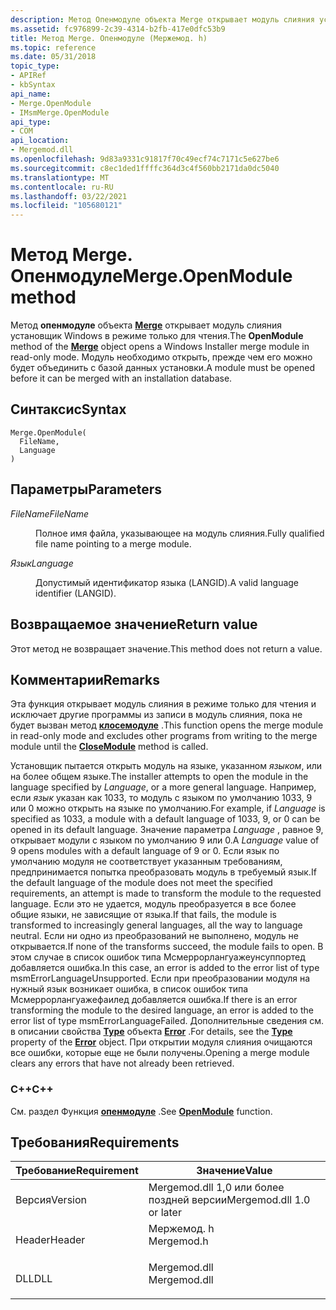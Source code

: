 ```yaml
---
description: Метод Опенмодуле объекта Merge открывает модуль слияния установщик Windows в режиме только для чтения. Модуль необходимо открыть, прежде чем его можно будет объединить с базой данных установки.
ms.assetid: fc976899-2c39-4314-b2fb-417e0dfc53b9
title: Метод Merge. Опенмодуле (Мержемод. h)
ms.topic: reference
ms.date: 05/31/2018
topic_type:
- APIRef
- kbSyntax
api_name:
- Merge.OpenModule
- IMsmMerge.OpenModule
api_type:
- COM
api_location:
- Mergemod.dll
ms.openlocfilehash: 9d83a9331c91817f70c49ecf74c7171c5e627be6
ms.sourcegitcommit: c8ec1ded1ffffc364d3c4f560bb2171da0dc5040
ms.translationtype: MT
ms.contentlocale: ru-RU
ms.lasthandoff: 03/22/2021
ms.locfileid: "105680121"
---
```

# <a name="mergeopenmodule-method"></a><span data-ttu-id="82a96-104">Метод Merge. Опенмодуле</span><span class="sxs-lookup"><span data-stu-id="82a96-104">Merge.OpenModule method</span></span>

<span data-ttu-id="82a96-105">Метод **опенмодуле** объекта [**Merge**](merge-object.md) открывает модуль слияния установщик Windows в режиме только для чтения.</span><span class="sxs-lookup"><span data-stu-id="82a96-105">The **OpenModule** method of the [**Merge**](merge-object.md) object opens a Windows Installer merge module in read-only mode.</span></span> <span data-ttu-id="82a96-106">Модуль необходимо открыть, прежде чем его можно будет объединить с базой данных установки.</span><span class="sxs-lookup"><span data-stu-id="82a96-106">A module must be opened before it can be merged with an installation database.</span></span>

## <a name="syntax"></a><span data-ttu-id="82a96-107">Синтаксис</span><span class="sxs-lookup"><span data-stu-id="82a96-107">Syntax</span></span>


```JScript
Merge.OpenModule(
  FileName,
  Language
)
```



## <a name="parameters"></a><span data-ttu-id="82a96-108">Параметры</span><span class="sxs-lookup"><span data-stu-id="82a96-108">Parameters</span></span>

<dl> <dt>

<span data-ttu-id="82a96-109">*FileName*</span><span class="sxs-lookup"><span data-stu-id="82a96-109">*FileName*</span></span> 
</dt> <dd>

<span data-ttu-id="82a96-110">Полное имя файла, указывающее на модуль слияния.</span><span class="sxs-lookup"><span data-stu-id="82a96-110">Fully qualified file name pointing to a merge module.</span></span>

</dd> <dt>

<span data-ttu-id="82a96-111">*Язык*</span><span class="sxs-lookup"><span data-stu-id="82a96-111">*Language*</span></span> 
</dt> <dd>

<span data-ttu-id="82a96-112">Допустимый идентификатор языка (LANGID).</span><span class="sxs-lookup"><span data-stu-id="82a96-112">A valid language identifier (LANGID).</span></span>

</dd> </dl>

## <a name="return-value"></a><span data-ttu-id="82a96-113">Возвращаемое значение</span><span class="sxs-lookup"><span data-stu-id="82a96-113">Return value</span></span>

<span data-ttu-id="82a96-114">Этот метод не возвращает значение.</span><span class="sxs-lookup"><span data-stu-id="82a96-114">This method does not return a value.</span></span>

## <a name="remarks"></a><span data-ttu-id="82a96-115">Комментарии</span><span class="sxs-lookup"><span data-stu-id="82a96-115">Remarks</span></span>

<span data-ttu-id="82a96-116">Эта функция открывает модуль слияния в режиме только для чтения и исключает другие программы из записи в модуль слияния, пока не будет вызван метод [**клосемодуле**](merge-closemodule.md) .</span><span class="sxs-lookup"><span data-stu-id="82a96-116">This function opens the merge module in read-only mode and excludes other programs from writing to the merge module until the [**CloseModule**](merge-closemodule.md) method is called.</span></span>

<span data-ttu-id="82a96-117">Установщик пытается открыть модуль на языке, указанном *языком*, или на более общем языке.</span><span class="sxs-lookup"><span data-stu-id="82a96-117">The installer attempts to open the module in the language specified by *Language*, or a more general language.</span></span> <span data-ttu-id="82a96-118">Например, если *язык* указан как 1033, то модуль с языком по умолчанию 1033, 9 или 0 можно открыть на языке по умолчанию.</span><span class="sxs-lookup"><span data-stu-id="82a96-118">For example, if *Language* is specified as 1033, a module with a default language of 1033, 9, or 0 can be opened in its default language.</span></span> <span data-ttu-id="82a96-119">Значение параметра *Language* , равное 9, открывает модули с языком по умолчанию 9 или 0.</span><span class="sxs-lookup"><span data-stu-id="82a96-119">A *Language* value of 9 opens modules with a default language of 9 or 0.</span></span> <span data-ttu-id="82a96-120">Если язык по умолчанию модуля не соответствует указанным требованиям, предпринимается попытка преобразовать модуль в требуемый язык.</span><span class="sxs-lookup"><span data-stu-id="82a96-120">If the default language of the module does not meet the specified requirements, an attempt is made to transform the module to the requested language.</span></span> <span data-ttu-id="82a96-121">Если это не удается, модуль преобразуется в все более общие языки, не зависящие от языка.</span><span class="sxs-lookup"><span data-stu-id="82a96-121">If that fails, the module is transformed to increasingly general languages, all the way to language neutral.</span></span> <span data-ttu-id="82a96-122">Если ни одно из преобразований не выполнено, модуль не открывается.</span><span class="sxs-lookup"><span data-stu-id="82a96-122">If none of the transforms succeed, the module fails to open.</span></span> <span data-ttu-id="82a96-123">В этом случае в список ошибок типа Мсмеррорлангуажеунсуппортед добавляется ошибка.</span><span class="sxs-lookup"><span data-stu-id="82a96-123">In this case, an error is added to the error list of type msmErrorLanguageUnsupported.</span></span> <span data-ttu-id="82a96-124">Если при преобразовании модуля на нужный язык возникает ошибка, в список ошибок типа Мсмеррорлангуажефаилед добавляется ошибка.</span><span class="sxs-lookup"><span data-stu-id="82a96-124">If there is an error transforming the module to the desired language, an error is added to the error list of type msmErrorLanguageFailed.</span></span> <span data-ttu-id="82a96-125">Дополнительные сведения см. в описании свойства [**Type**](error-type.md) объекта [**Error**](error-object.md) .</span><span class="sxs-lookup"><span data-stu-id="82a96-125">For details, see the [**Type**](error-type.md) property of the [**Error**](error-object.md) object.</span></span> <span data-ttu-id="82a96-126">При открытии модуля слияния очищаются все ошибки, которые еще не были получены.</span><span class="sxs-lookup"><span data-stu-id="82a96-126">Opening a merge module clears any errors that have not already been retrieved.</span></span>

### <a name="c"></a><span data-ttu-id="82a96-127">C++</span><span class="sxs-lookup"><span data-stu-id="82a96-127">C++</span></span>

<span data-ttu-id="82a96-128">См. раздел Функция [**опенмодуле**](/windows/win32/api/mergemod/nf-mergemod-imsmmerge-openmodule) .</span><span class="sxs-lookup"><span data-stu-id="82a96-128">See [**OpenModule**](/windows/win32/api/mergemod/nf-mergemod-imsmmerge-openmodule) function.</span></span>

## <a name="requirements"></a><span data-ttu-id="82a96-129">Требования</span><span class="sxs-lookup"><span data-stu-id="82a96-129">Requirements</span></span>



| <span data-ttu-id="82a96-130">Требование</span><span class="sxs-lookup"><span data-stu-id="82a96-130">Requirement</span></span> | <span data-ttu-id="82a96-131">Значение</span><span class="sxs-lookup"><span data-stu-id="82a96-131">Value</span></span> |
|--------------------|-----------------------------------------------------------------------------------------|
| <span data-ttu-id="82a96-132">Версия</span><span class="sxs-lookup"><span data-stu-id="82a96-132">Version</span></span><br/> | <span data-ttu-id="82a96-133">Mergemod.dll 1,0 или более поздней версии</span><span class="sxs-lookup"><span data-stu-id="82a96-133">Mergemod.dll 1.0 or later</span></span><br/>                                                    |
| <span data-ttu-id="82a96-134">Header</span><span class="sxs-lookup"><span data-stu-id="82a96-134">Header</span></span><br/>  | <dl> <span data-ttu-id="82a96-135"><dt>Мержемод. h</dt></span><span class="sxs-lookup"><span data-stu-id="82a96-135"><dt>Mergemod.h</dt></span></span> </dl>   |
| <span data-ttu-id="82a96-136">DLL</span><span class="sxs-lookup"><span data-stu-id="82a96-136">DLL</span></span><br/>     | <dl> <span data-ttu-id="82a96-137"><dt>Mergemod.dll</dt></span><span class="sxs-lookup"><span data-stu-id="82a96-137"><dt>Mergemod.dll</dt></span></span> </dl> |



 

 
